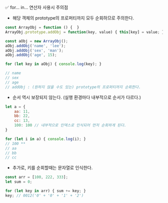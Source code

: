 ✅ for... in... 연산자 사용시 주의점
* 해당 객체의 prototype의 프로퍼티까지 모두 순회하므로 주의한다.
```javascript
const ArrayObj = function () {  }
ArrayObj.prototype.addObj = function(key, value) { this[key] = value; }

const aObj = new ArrayObj();
aObj.addObj('name', 'lee');
aObj.addObj('sex', 'man');
aObj.addObj('age', 15);

for (let key in aObj) { console.log(key); }

// name
// sex
// age
// addObj : (원하지 않을 수도 있는) prototype의 프로퍼티까지 순회한다.
```
* 순서 역시 보장되지 않는다. (실행 환경마다 내부적으로 순서가 다르다.)
```javascript
let a = {
    aa: 11,
    bb: 22,
    cc: 13,
    100: 100 // 내부적으로 인덱스로 인식되어 먼저 순회하게 된다.
}

for (let i in a) { console.log(i); }
// 100 **
// aa
// bb
// cc
```
* 추가로, 키를 순회할때는 문자열로 인식한다.
```javascript
const arr = [100, 222, 333];
let sum = 0;

for (let key in arr) { sum += key; }
key; // 0012('0' + '0' + '1' + '2')
```
